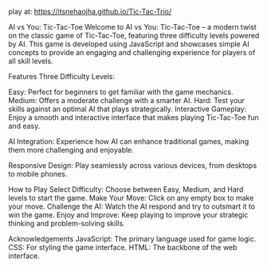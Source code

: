 play at: https://itsnehaojha.github.io/Tic-Tac-Trio/

AI vs You: Tic-Tac-Toe
Welcome to AI vs You: Tic-Tac-Toe – a modern twist on the classic game of Tic-Tac-Toe, featuring three difficulty levels powered by AI. This game is developed using JavaScript and showcases simple AI concepts to provide an engaging and challenging experience for players of all skill levels.

Features
Three Difficulty Levels:

Easy: Perfect for beginners to get familiar with the game mechanics.
Medium: Offers a moderate challenge with a smarter AI.
Hard: Test your skills against an optimal AI that plays strategically.
Interactive Gameplay: Enjoy a smooth and interactive interface that makes playing Tic-Tac-Toe fun and easy.

AI Integration: Experience how AI can enhance traditional games, making them more challenging and enjoyable.

Responsive Design: Play seamlessly across various devices, from desktops to mobile phones.

How to Play
Select Difficulty: Choose between Easy, Medium, and Hard levels to start the game.
Make Your Move: Click on any empty box to make your move.
Challenge the AI: Watch the AI respond and try to outsmart it to win the game.
Enjoy and Improve: Keep playing to improve your strategic thinking and problem-solving skills.

Acknowledgements
JavaScript: The primary language used for game logic.
CSS: For styling the game interface.
HTML: The backbone of the web interface.

